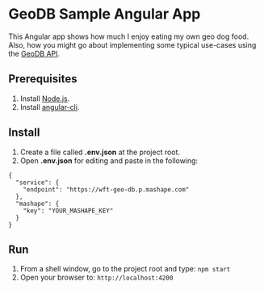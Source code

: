 # GeoDB Sample Angular App
This Angular app shows how much I enjoy eating my own geo dog food. Also, how you might go about implementing some typical use-cases using the [GeoDB API](https://rapidapi.com/user/wirefreethought/package/GeoDB).

## Prerequisites

1. Install [Node.js](https://nodejs.org/en/).
2. Install [angular-cli](https://github.com/angular/angular-cli).

## Install
1. Create a file called **.env.json** at the project root.
2. Open **.env.json** for editing and paste in the following:
```
{
  "service": {
    "endpoint": "https://wft-geo-db.p.mashape.com"
  },
  "mashape": {
    "key": "YOUR_MASHAPE_KEY"
  }
}

```

## Run
1. From a shell window, go to the project root and type: ```npm start```
3. Open your browser to: ```http://localhost:4200```

